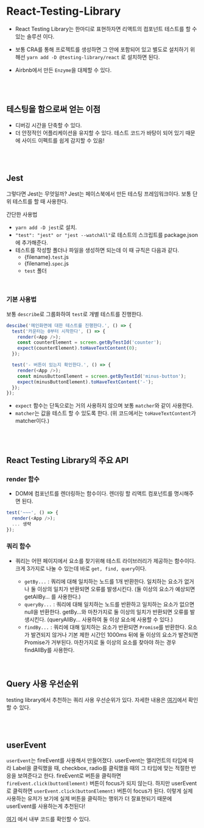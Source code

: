 # React-Testing-Library

- React Testing Library는 한마디로 표현하자면 리액트의 컴포넌트 테스트를 할 수 있는 솔루션 이다.

- 보통 CRA를 통해 프로젝트를 생성하면 그 안에 포함되어 있고 별도로 설치하기 위해선 `yarn add -D @testing-library/react` 로 설치하면 된다.

- Airbnb에서 만든 `Enzyme`을 대체할 수 있다.

<br>
<br>

## 테스팅을 함으로써 얻는 이점

- 디버깅 시간을 단축할 수 있다.
- 더 안정적인 어플리케이션을 유지할 수 있다. 테스트 코드가 바탕이 되어 있기 때문에 사이드 이펙트를 쉽게 감지할 수 있음!

<br>
<br>

## Jest

그렇다면 Jest는 무엇일까? Jest는 페이스북에서 만든 테스팅 프레임워크이다. 보통 단위 테스트를 할 때 사용한다.

간단한 사용법

- `yarn add -D jest`로 설치.
- `"test": "jest" or "jest --watchAll"`로 테스트의 스크립트를 package.json에 추가해준다.
- 테스트를 작성할 폴더나 파일을 생성하면 되는데 이 때 규칙은 다음과 같다.
  - {filename}.`test`.js
  - {filename}.`spec`.js
  - `test` 폴더

<br>

### 기본 사용법

보통 `describe`로 그룹화하여 `test`로 개별 테스트를 진행한다.

```js
descibe('메인화면에 대한 테스트를 진행한다.', () => {
  test('카운터는 0부터 시작한다', () => {
    render(<App />);
    const counterElement = screen.getByTestId('counter');
    expect(counterElement).toHaveTextContent(0);
  });

  test('- 버튼이 있는지 확인한다.', () => {
    render(<App />);
    const minusButtonElement = screen.getByTestId('minus-button');
    expect(minusButtonElement).toHaveTextContent('-');
  });
});
```

- `expect` 함수는 단독으로는 거의 사용하지 않으며 보통 `matcher`와 같이 사용한다.
- `matcher`는 값을 테스트 할 수 있도록 한다. (위 코드에서는 `toHaveTextContent`가 matcher이다.)

<br>
<br>

## React Testing Library의 주요 API

### render 함수

- DOM에 컴포넌트를 렌더링하는 함수이다. 렌더링 할 리액트 컴포넌트를 명시해주면 된다.

```js
test('~~~', () => {
  render(<App />);
  ... 생략
});
```

### 쿼리 함수

- 쿼리는 어떤 페이지에서 요소를 찾기위해 테스트 라이브러리가 제공하는 함수이다. 크게 3가지로 나눌 수 있는데 바로 `get, find, query`이다.

  - `getBy...` : 쿼리에 대해 일치하는 노드를 1개 반환한다. 일치하는 요소가 없거나 둘 이상의 일치가 반환되면 오류를 발생시킨다. (둘 이상의 요소가 예상되면 getAllBy... 를 사용한다.)
  - `queryBy...` : 쿼리에 대해 일치하는 노드를 반환하고 일치하는 요소가 없으면 null을 반환한다. getBy...와 마찬가지로 둘 이상의 일치가 반환되면 오류를 발생시킨다. (queryAllBy... 사용하여 둘 이상 요소에 사용할 수 있다.)
  - `findBy...` : 쿼리에 대해 일치하는 요소가 반환되면 `Promise`를 반환한다. 요소가 발견되지 않거나 기본 제한 시간인 1000ms 뒤에 둘 이상의 요소가 발견되면 Promise가 거부된다. 마찬가지로 둘 이상의 요소를 찾아야 하는 경우 findAllBy를 사용한다.

  <br>
  <br>

## Query 사용 우선순위

testing library에서 추천하는 쿼리 사용 우선순위가 있다. 자세한 내용은 [여기](https://testing-library.com/docs/queries/about/#priority)에서 확인할 수 있다.

<br>
<br>

## userEvent

`userEvent`는 fireEvent를 사용해서 만들어졌다. userEvent는 엘리먼트의 타입에 따라 Label을 클릭했을 때, checkbox, radio를 클릭했을 때의 그 타입에 맞는 적절한 반응을 보여준다고 한다.
fireEvent로 버튼을 클릭하면 `fireEvent.click(buttonElement)` 버튼이 focus가 되지 않는다. 하지만 userEvent로 클릭하면 `userEvent.click(buttonElement)` 버튼이 focus가 된다.
이렇게 실제 사용하는 유저가 보기에 실제 버튼을 클릭하는 행위가 더 잘표현되기 때문에 userEvent를 사용하는게 추천된다!

[여기](https://github.com/testing-library/user-event/blob/5feaa942f46bb37d96c2f2fbeb4b33e8beff75ad/src/click.js#L87-L103) 에서 내부 코드를 확인할 수 있다.
